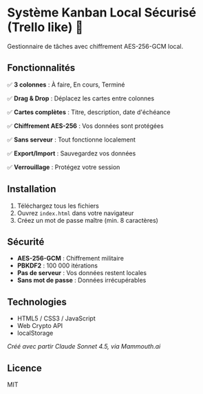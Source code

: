 # Système Kanban Local Sécurisé (Trello like) 🔐

Gestionnaire de tâches avec chiffrement AES-256-GCM local.

## Fonctionnalités

✅ **3 colonnes** : À faire, En cours, Terminé

✅ **Drag & Drop** : Déplacez les cartes entre colonnes

✅ **Cartes complètes** : Titre, description, date d'échéance

✅ **Chiffrement AES-256** : Vos données sont protégées

✅ **Sans serveur** : Tout fonctionne localement

✅ **Export/Import** : Sauvegardez vos données

✅ **Verrouillage** : Protégez votre session


## Installation

1. Téléchargez tous les fichiers
2. Ouvrez `index.html` dans votre navigateur
3. Créez un mot de passe maître (min. 8 caractères)

## Sécurité

- **AES-256-GCM** : Chiffrement militaire
- **PBKDF2** : 100 000 itérations
- **Pas de serveur** : Vos données restent locales
- **Sans mot de passe** : Données irrécupérables

## Technologies

- HTML5 / CSS3 / JavaScript
- Web Crypto API
- localStorage

*Créé avec partir Claude Sonnet 4.5, via Mammouth.ai*

## Licence

MIT
